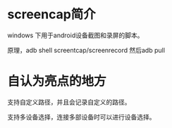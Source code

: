 # screencap简介

windows 下用于android设备截图和录屏的脚本。

原理，adb shell screentcap/screenrecord 然后adb pull


# 自认为亮点的地方

支持自定义路径，并且会记录自定义的路径。

支持多设备选择，连接多部设备时可以进行设备选择。
